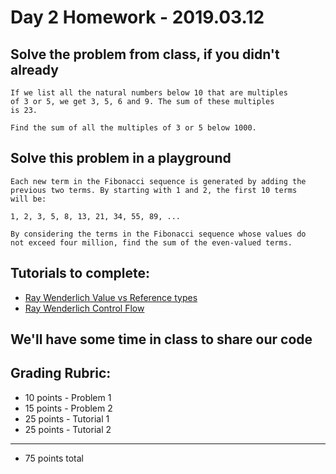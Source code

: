 # Day 2 Homework - 2019.03.12

## Solve the problem from class, if you didn't already

```
If we list all the natural numbers below 10 that are multiples 
of 3 or 5, we get 3, 5, 6 and 9. The sum of these multiples 
is 23.

Find the sum of all the multiples of 3 or 5 below 1000.
```

## Solve this problem in a playground
```
Each new term in the Fibonacci sequence is generated by adding the
previous two terms. By starting with 1 and 2, the first 10 terms 
will be:

1, 2, 3, 5, 8, 13, 21, 34, 55, 89, ...

By considering the terms in the Fibonacci sequence whose values do 
not exceed four million, find the sum of the even-valued terms.
```

## Tutorials to complete:
* <a href="https://www.raywenderlich.com/9481-reference-vs-value-types-in-swift">Ray Wenderlich Value vs Reference types</a>
* <a href="https://www.raywenderlich.com/6366-swift-tutorial-part-3-flow-control">Ray Wenderlich Control Flow</a>

## We'll have some time in class to share our code

## Grading Rubric:
* 10 points - Problem 1
* 15 points - Problem 2
* 25 points - Tutorial 1
* 25 points - Tutorial 2

__________

* 75 points total